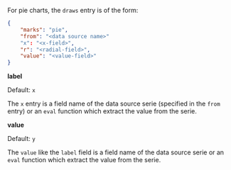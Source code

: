 

For pie charts, the ``draws`` entry is of the form:
```json
{
    "marks": "pie",
    "from": "<data source name>"
    "x": "<x-field>",
    "r": "<radial-field>",
    "value": "<value-field>"
}
```

**label**

Default: ``x``

The ``x`` entry is a field name of the data source serie
(specified in the ``from`` entry)
or an ``eval`` function which extract the value from the serie.


**value**

Default: ``y``

The ``value`` like the ``label`` field is a field name of the data source serie
or an ``eval`` function which extract the value from the serie.
